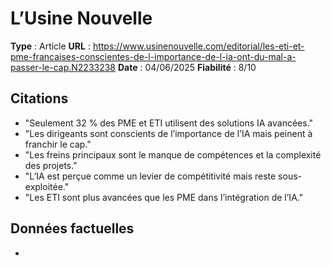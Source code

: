 # L’Usine Nouvelle

**Type** : Article
**URL** : https://www.usinenouvelle.com/editorial/les-eti-et-pme-francaises-conscientes-de-l-importance-de-l-ia-ont-du-mal-a-passer-le-cap.N2233238
**Date** : 04/06/2025
**Fiabilité** : 8/10

## Citations

* "Seulement 32 % des PME et ETI utilisent des solutions IA avancées."
* "Les dirigeants sont conscients de l’importance de l’IA mais peinent à franchir le cap."
* "Les freins principaux sont le manque de compétences et la complexité des projets."
* "L’IA est perçue comme un levier de compétitivité mais reste sous-exploitée."
* "Les ETI sont plus avancées que les PME dans l’intégration de l’IA."

## Données factuelles

- 

